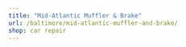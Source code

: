 ```yaml
---
title: "Mid-Atlantic Muffler & Brake"
url: /baltimore/mid-atlantic-muffler-and-brake/
shop: car repair
---
```

